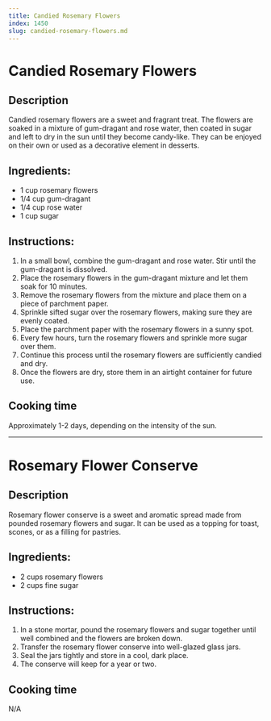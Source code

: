 ```yaml
---
title: Candied Rosemary Flowers
index: 1450
slug: candied-rosemary-flowers.md
---
```


# Candied Rosemary Flowers

## Description
Candied rosemary flowers are a sweet and fragrant treat. The flowers are soaked in a mixture of gum-dragant and rose water, then coated in sugar and left to dry in the sun until they become candy-like. They can be enjoyed on their own or used as a decorative element in desserts.

## Ingredients:
- 1 cup rosemary flowers
- 1/4 cup gum-dragant
- 1/4 cup rose water
- 1 cup sugar

## Instructions:
1. In a small bowl, combine the gum-dragant and rose water. Stir until the gum-dragant is dissolved.
2. Place the rosemary flowers in the gum-dragant mixture and let them soak for 10 minutes.
3. Remove the rosemary flowers from the mixture and place them on a piece of parchment paper.
4. Sprinkle sifted sugar over the rosemary flowers, making sure they are evenly coated.
5. Place the parchment paper with the rosemary flowers in a sunny spot.
6. Every few hours, turn the rosemary flowers and sprinkle more sugar over them.
7. Continue this process until the rosemary flowers are sufficiently candied and dry.
8. Once the flowers are dry, store them in an airtight container for future use.

## Cooking time
Approximately 1-2 days, depending on the intensity of the sun.

---

# Rosemary Flower Conserve

## Description
Rosemary flower conserve is a sweet and aromatic spread made from pounded rosemary flowers and sugar. It can be used as a topping for toast, scones, or as a filling for pastries.

## Ingredients:
- 2 cups rosemary flowers
- 2 cups fine sugar

## Instructions:
1. In a stone mortar, pound the rosemary flowers and sugar together until well combined and the flowers are broken down.
2. Transfer the rosemary flower conserve into well-glazed glass jars.
3. Seal the jars tightly and store in a cool, dark place.
4. The conserve will keep for a year or two.

## Cooking time
N/A
